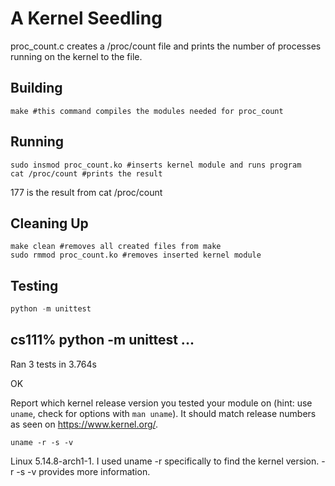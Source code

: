 # A Kernel Seedling
proc_count.c creates a /proc/count file and prints the number of processes 
running on the kernel to the file.

## Building
```shell
make #this command compiles the modules needed for proc_count
```

## Running
```shell
sudo insmod proc_count.ko #inserts kernel module and runs program
cat /proc/count #prints the result
```
177 is the result from cat /proc/count

## Cleaning Up
```shell
make clean #removes all created files from make
sudo rmmod proc_count.ko #removes inserted kernel module
```

## Testing
```python
python -m unittest
```
cs111% python -m unittest
...
----------------------------------------------------------------------
Ran 3 tests in 3.764s

OK

Report which kernel release version you tested your module on
(hint: use `uname`, check for options with `man uname`).
It should match release numbers as seen on https://www.kernel.org/.

```shell
uname -r -s -v
```
Linux 5.14.8-arch1-1. I used uname -r specifically to find the kernel version. -r -s -v provides more information.